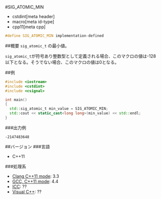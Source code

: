 #SIG_ATOMIC_MIN
* cstdint[meta header]
* macro[meta id-type]
* cpp11[meta cpp]

```cpp
#define SIG_ATOMIC_MIN implementation-defined
```

##概要
`sig_atomic_t` の最小値。

`sig_atomic_t`が符号あり整数型として定義される場合、このマクロの値は-128以下となる。そうでない場合、このマクロの値は0となる。


##例
```cpp
#include <iostream>
#include <cstdint>
#include <csignal>

int main()
{
  std::sig_atomic_t min_value = SIG_ATOMIC_MIN;
  std::cout << static_cast<long long>(min_value) << std::endl;
}
```

###出力例
```
-2147483648
```


##バージョン
###言語
- C++11

###処理系
- [Clang C++11 mode](/implementation.md#clang): 3.3
- [GCC, C++11 mode](/implementation.md#gcc): 4.4
- [ICC](/implementation.md#icc): ??
- [Visual C++](/implementation.md#visual_cpp): ??

